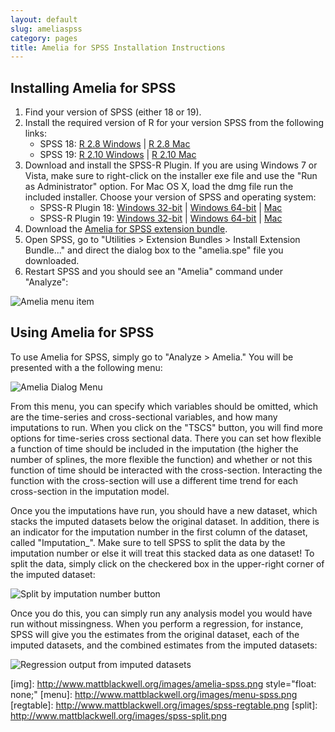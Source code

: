 ```yaml
---
layout: default
slug: ameliaspss
category: pages
title: Amelia for SPSS Installation Instructions
---
```


## Installing Amelia for SPSS ##
1. Find your version of SPSS (either 18 or 19). 
2. Install the required version of R for your version SPSS from the following links:
    * SPSS 18: [R 2.8 Windows][r28win] | [R 2.8 Mac][r28mac]
    * SPSS 19: [R 2.10 Windows][r210win] | [R 2.10 Mac][r210mac]
3. Download and install the SPSS-R Plugin. If you are using Windows 7 or Vista, make sure to right-click on the installer exe file and use the "Run as Administrator" option. For Mac OS X, load the dmg file run the included installer. Choose your version of SPSS and operating system:
    * SPSS-R Plugin 18: [Windows 32-bit][spssr18w32] | [Windows 64-bit][spssr18w64] | [Mac][spssr18mac]
    * SPSS-R Plugin 19: [Windows 32-bit][spssr19w32] | [Windows 64-bit][spssr19w64] | [Mac][spssr19mac]
4. Download the [Amelia for SPSS extension bundle][ameliaspss].
5. Open SPSS, go to "Utilities > Extension Bundles > Install Extension Bundle..." and direct the dialog box to the "amelia.spe" file you downloaded. 
6. Restart SPSS and you should see an "Amelia" command under "Analyze":

<img src="http://www.mattblackwell.org/images/amelia-spss.png" alt="Amelia menu item" style="float: none;" />

## Using Amelia for SPSS ##

To use Amelia for SPSS, simply go to "Analyze > Amelia." You will be presented with a the following menu:

<img src="http://www.mattblackwell.org/images/menu-spss.png" alt="Amelia Dialog Menu" style="float: none;" />

From this menu, you can specify which variables should be omitted, which are the time-series and cross-sectional variables, and how many imputations to run. When you click on the "TSCS" button, you will find more options for time-series cross sectional data. There you can set how flexible a function of time should be included in the imputation (the higher the number of splines, the more flexible the function) and whether or not this function of time should be interacted with the cross-section. Interacting the function with the cross-section will use a different time trend for each cross-section in the imputation model. 

Once you the imputations have run, you should have a new dataset, which stacks the imputed datasets below the original dataset. In addition, there is an indicator for the imputation number in the first column of the dataset, called "Imputation_". Make sure to tell SPSS to split the data by the imputation number or else it will treat this stacked data as one dataset! To split the data, simply click on the checkered box in the upper-right corner of the imputed dataset:

<img src="http://www.mattblackwell.org/images/spss-split.png" alt="Split by imputation number button" style="float: none;" />

Once you do this, you can simply run any analysis model you would have run without missingness. When you perform a regression, for instance, SPSS will give you the estimates from the original dataset, each of the imputed datasets, and the combined estimates from the imputed datasets:

<img src="http://www.mattblackwell.org/images/spss-regtable.png" alt="Regression output from imputed datasets" style="float: none;" />

[r28win]: http://cran.r-project.org/bin/windows/base/old/2.8.1/R-2.8.1-win32.exe
[r28mac]: http://cran.r-project.org/bin/macosx/old/R-2.8.1.dmg
[r210win]: http://cran.r-project.org/bin/windows/base/old/2.10.1/R-2.10.1-win32.exe
[r210mac]: http://cran.r-project.org/bin/macosx/old/R-2.10.1.dmg
[spssr18w32]: http://sourceforge.net/projects/ibmspssstat/files/Versions%20for%20Statistics%2018/PASWStatistics_RPlugIn_1802_win32.exe/download
[spssr18w64]: http://sourceforge.net/projects/ibmspssstat/files/Versions%20for%20Statistics%2018/PASWStatistics_RPlugIn_1802_win64.exe/download
[spssr18mac]: http://sourceforge.net/projects/ibmspssstat/files/Versions%20for%20Statistics%2018/PASWStatistics_RPlugIn_1802_mac.dmg/download
[spssr19w32]: http://sourceforge.net/projects/ibmspssstat/files/Versions%20for%20Statistics%2019/SPSS_Statistics_REssentials_19001_win32.exe/download
[spssr19w64]: http://sourceforge.net/projects/ibmspssstat/files/Versions%20for%20Statistics%2019/SPSS_Statistics_REssentials_19001_win64.exe/download
[spssr19mac]: http://sourceforge.net/projects/ibmspssstat/files/Versions%20for%20Statistics%2019/SPSS_Statistics_REssentials_19001_mac.dmg/download
[ameliaspss]: http://www.mattblackwell.org/files/software/amelia.spe
[img]: http://www.mattblackwell.org/images/amelia-spss.png style="float: none;"
[menu]: http://www.mattblackwell.org/images/menu-spss.png
[regtable]: http://www.mattblackwell.org/images/spss-regtable.png
[split]: http://www.mattblackwell.org/images/spss-split.png
